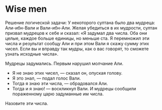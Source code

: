 # Wise men
Решение логической задачи:
У некоторого султана было два мудреца: Али-ибн-Вали и Вали-ибн-Али. Желая убедиться в их мудрости, султан призвал мудрецов к себе и сказал: «Я задумал два числа. Оба они целые, каждое больше единицы, но меньше ста. Я перемножил эти числа и результат сообщу Али и при этом Вали я скажу сумму этих чисел. Если вы и вправду так мудры, как о вас говорят, то сможете узнать исходные числа».

Мудрецы задумались. Первым нарушил молчание Али.
 - Я не знаю этих чисел, — сказал он, опуская голову.
 - Я это знал, — подал голос Вали.
 - Тогда я знаю эти числа, — обрадовался Али.
 - Тогда и я знаю! — воскликнул Вали.
И мудрецы сообщили пораженному царю задуманные им числа.

Назовите эти числа.